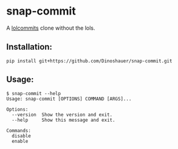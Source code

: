 snap-commit
===========

A [lolcommits](http://mroth.github.io/lolcommits/) clone without the lols.

## Installation:

    pip install git+https://github.com/Dinoshauer/snap-commit.git

## Usage:

    $ snap-commit --help
    Usage: snap-commit [OPTIONS] COMMAND [ARGS]...

    Options:
      --version  Show the version and exit.
      --help     Show this message and exit.

    Commands:
      disable
      enable
